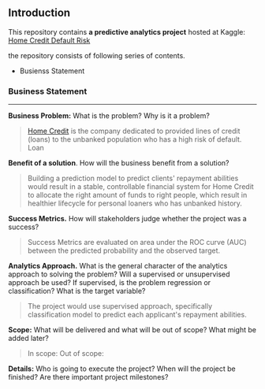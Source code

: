 ## Introduction

This repository contains **a predictive analytics project** hosted at Kaggle:
[Home Credit Default Risk](https://www.kaggle.com/competitions/home-credit-default-risk/overview)

the repository consists of following series of contents.

- Busienss Statement

### Business Statement
------
**Business Problem:** What is the problem?  Why is it a problem?
>  [Home Credit](https://www.homecredit.net/) is the company dedicated to provided lines of credit (loans) to the unbanked population who has a high risk of default. Loan 

**Benefit of a solution**. How will the business benefit from a solution?
> Building a prediction model to predict clients' repayment abilities  would result in a stable, controllable financial system for Home Credit to allocate the right amount of funds to right people, which result in healthier lifecycle for personal loaners who has unbanked history.

**Success Metrics.** How will stakeholders judge whether the project was a success?
> Success Metrics are evaluated on area under the ROC curve (AUC) between the predicted probability and the observed target.

**Analytics Approach.** What is the general character of the analytics approach to solving the problem? Will a supervised or unsupervised approach be used?  If supervised, is the problem regression or classification?  What is the target variable?
> The project would use supervised approach, specifically classification model to predict each applicant's repayment abilities.

**Scope:** What will be delivered and what will be out of scope? What might be added later?
> In scope:
> Out of scope:

**Details:** Who is going to execute the project? When will the project be finished? Are there important project milestones?
> 